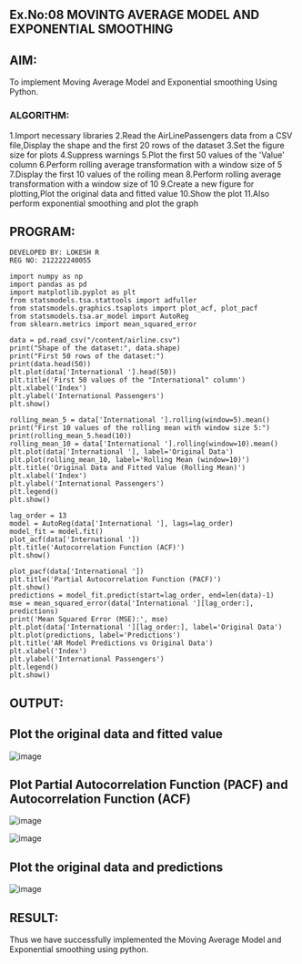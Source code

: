 ## Ex.No:08                  MOVINTG AVERAGE MODEL AND EXPONENTIAL SMOOTHING



## AIM:
To implement Moving Average Model and Exponential smoothing Using Python.

### ALGORITHM:

1.Import necessary libraries
2.Read the AirLinePassengers data from a CSV file,Display the shape and the first 20 rows of the dataset
3.Set the figure size for plots
4.Suppress warnings
5.Plot the first 50 values of the 'Value' column
6.Perform rolling average transformation with a window size of 5
7.Display the first 10 values of the rolling mean
8.Perform rolling average transformation with a window size of 10
9.Create a new figure for plotting,Plot the original data and fitted value
10.Show the plot
11.Also perform exponential smoothing and plot the graph


## PROGRAM:
```
DEVELOPED BY: LOKESH R
REG NO: 212222240055
```
```
import numpy as np
import pandas as pd
import matplotlib.pyplot as plt
from statsmodels.tsa.stattools import adfuller
from statsmodels.graphics.tsaplots import plot_acf, plot_pacf
from statsmodels.tsa.ar_model import AutoReg
from sklearn.metrics import mean_squared_error
```
```
data = pd.read_csv("/content/airline.csv")
print("Shape of the dataset:", data.shape)
print("First 50 rows of the dataset:")
print(data.head(50))
plt.plot(data['International '].head(50))
plt.title('First 50 values of the "International" column')
plt.xlabel('Index')
plt.ylabel('International Passengers')
plt.show()
```
```
rolling_mean_5 = data['International '].rolling(window=5).mean()
print("First 10 values of the rolling mean with window size 5:")
print(rolling_mean_5.head(10))
rolling_mean_10 = data['International '].rolling(window=10).mean()
plt.plot(data['International '], label='Original Data')
plt.plot(rolling_mean_10, label='Rolling Mean (window=10)')
plt.title('Original Data and Fitted Value (Rolling Mean)')
plt.xlabel('Index')
plt.ylabel('International Passengers')
plt.legend()
plt.show()
```
```
lag_order = 13
model = AutoReg(data['International '], lags=lag_order)
model_fit = model.fit()
plot_acf(data['International '])
plt.title('Autocorrelation Function (ACF)')
plt.show()

plot_pacf(data['International '])
plt.title('Partial Autocorrelation Function (PACF)')
plt.show()
predictions = model_fit.predict(start=lag_order, end=len(data)-1)
mse = mean_squared_error(data['International '][lag_order:], predictions)
print('Mean Squared Error (MSE):', mse)
plt.plot(data['International '][lag_order:], label='Original Data')
plt.plot(predictions, label='Predictions')
plt.title('AR Model Predictions vs Original Data')
plt.xlabel('Index')
plt.ylabel('International Passengers')
plt.legend()
plt.show()
```




## OUTPUT:
## Plot the original data and fitted value

![image](https://github.com/LokeshRajamani/TSA_EXP8/assets/120544804/f45d1ebf-d6f1-40c2-a880-efb82c94f762)


## Plot Partial Autocorrelation Function (PACF) and Autocorrelation Function (ACF)


![image](https://github.com/LokeshRajamani/TSA_EXP8/assets/120544804/68b83568-8165-4c35-91b0-124387a67584)



![image](https://github.com/LokeshRajamani/TSA_EXP8/assets/120544804/0cb1178b-109e-4f06-b8a1-636908c8141f)



## Plot the original data and predictions

![image](https://github.com/LokeshRajamani/TSA_EXP8/assets/120544804/b57c4186-cdaa-46b5-91d0-a85b4cb9b538)


## RESULT:
Thus we have successfully implemented the Moving Average Model and Exponential smoothing using python.

